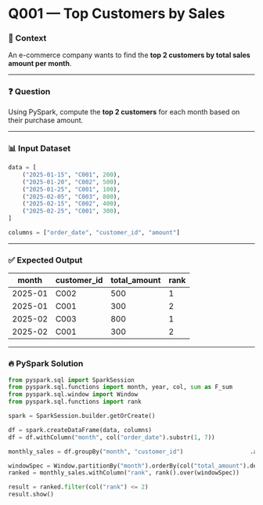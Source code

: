 # Q001 — Top Customers by Sales

### 📖 Context
An e-commerce company wants to find the **top 2 customers by total sales amount per month**.

---

### ❓ Question
Using PySpark, compute the **top 2 customers** for each month based on their purchase amount.

---

### 📊 Input Dataset
```python
data = [
    ("2025-01-15", "C001", 200),
    ("2025-01-20", "C002", 500),
    ("2025-01-25", "C001", 100),
    ("2025-02-05", "C003", 800),
    ("2025-02-15", "C002", 400),
    ("2025-02-25", "C001", 300),
]

columns = ["order_date", "customer_id", "amount"]
```

---

### ✅ Expected Output
| month   | customer_id | total_amount | rank |
|---------|-------------|--------------|------|
| 2025-01 | C002        | 500          | 1    |
| 2025-01 | C001        | 300          | 2    |
| 2025-02 | C003        | 800          | 1    |
| 2025-02 | C001        | 300          | 2    |

---

### 🔥 PySpark Solution
```python
from pyspark.sql import SparkSession
from pyspark.sql.functions import month, year, col, sum as F_sum
from pyspark.sql.window import Window
from pyspark.sql.functions import rank

spark = SparkSession.builder.getOrCreate()

df = spark.createDataFrame(data, columns)
df = df.withColumn("month", col("order_date").substr(1, 7))

monthly_sales = df.groupBy("month", "customer_id")                   .agg(F_sum("amount").alias("total_amount"))

windowSpec = Window.partitionBy("month").orderBy(col("total_amount").desc())
ranked = monthly_sales.withColumn("rank", rank().over(windowSpec))

result = ranked.filter(col("rank") <= 2)
result.show()
```
